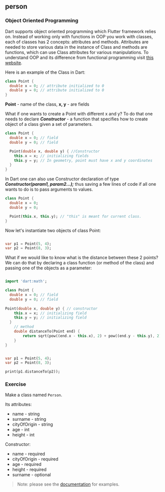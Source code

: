 ## person

### Object Oriented Programming

Dart supports object oriented programming which Flutter framework relies on. Instead of working only with functions in OOP you work with classes, each of classes has 2 concepts: attributes and methods. Attributes are needed to store various data in the instance of Class and methods are functions, which can use Class attributes for various manipulations. To understand OOP and its difference from functional programming visit [this website](https://www.freecodecamp.org/news/object-oriented-programming-concepts-21bb035f7260/).

Here is an example of the Class in Dart:

```dart
class Point {
  double x = 0; // attribute initialized to 0
  double y = 0; // attribute initialized to 0
}
```

**Point** - name of the class, **x, y** - are fields

What if one wants to create a Point with different x and y? To do that one needs to declare **_Constructor_** - a function that specifies how to create object of a class given a set of parameters.

```dart
class Point {
  double x = 0; // field
  double y = 0; // field

  Point(double x, double y) { //Constructor
    this.x = x; // initializing fields
    this.y = y; // In geometry, point must have x and y coordinates
  }
}
```

In Dart one can also use Constructor declaration of type **_Constructor(param1, param2...);_** thus saving a few lines of code if all one wants to do is to pass arguments to values.

```dart
class Point {
  double x = 0;
  double y = 0;

  Point(this.x, this.y); // "this" is meant for current class.
}
```

Now let's instantiate two objects of class Point:

```dart

var p1 = Point(5, 4);
var p2 = Point(8, 3);
```

What if we would like to know what is the distance between these 2 points? We can do that by declaring a class function (or method of the class) and passing one of the objects as a parameter:

```dart

import 'dart:math';

class Point {
  double x = 0; // field
  double y = 0; // field
   
Point(double x, double y) { // constructor
    this.x = x; // initializing field
    this.y = y; // initializing field
  }
	// method
	double distanceTo(Point end) {
		return sqrt(pow((end.x - this.x), 2) + pow((end.y - this.y), 2));
	}
}
```

```dart

var p1 = Point(5, 4);
var p2 = Point(8, 3);

print(p1.distanceTo(p2));
```

### **Exercise**

Make a class named `Person`.

Its attributes:

- name - string
- surname - string
- cityOfOrigin - string
- age - int
- height - int

Constructor:

- name - required
- cityOfOrigin - required
- age - required
- height - required
- surname - optional

> Note: please see the [documentation](https://dart.dev/guides/language/language-tour#classes) for examples.
